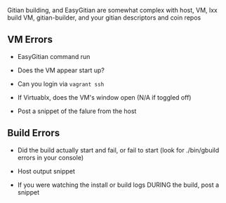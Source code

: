 Gitian building, and EasyGitian are somewhat complex with 
host, VM, lxx build VM, gitian-builder, and your gitian descriptors and coin repos

## VM Errors
 - EasyGitian command run
 
 - Does the VM appear start up?
 
 - Can you login via ```vagrant ssh```
 
 - If Virtuablx, does the VM's window open (N/A if toggled off) 
 
 - Post a snippet of the falure from the host
 
 
## Build Errors
 
 - Did the build actually start and fail, or fail to start
   (look for ./bin/gbuild errors in your console)
 
 - Host output snippet
 
 - If you were watching the install or build logs DURING the build, post a snippet 


